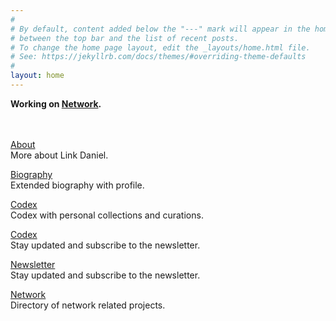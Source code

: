 ```yaml
---
#
# By default, content added below the "---" mark will appear in the home page
# between the top bar and the list of recent posts.
# To change the home page layout, edit the _layouts/home.html file.
# See: https://jekyllrb.com/docs/themes/#overriding-theme-defaults
#
layout: home
---
```



<b>Working on [Network](https://www.network.com.de).</b>
<br>
<br>
<br>

[About](https://linkdaniel.pages.dev/about)
<br>
More about Link Daniel.

[Biography](https://linkdaniel.pages.dev/bio)
<br>
Extended biography with profile.

[Codex](/linkdaniel.org)
<br>
Codex with personal collections and curations.

[Codex](/essays)
<br>
Stay updated and subscribe to the newsletter.

[Newsletter](https://linkdaniel.substack.com)
<br>
Stay updated and subscribe to the newsletter.

[Network](https://www.network.com.de)
<br>
Directory of network related projects.




